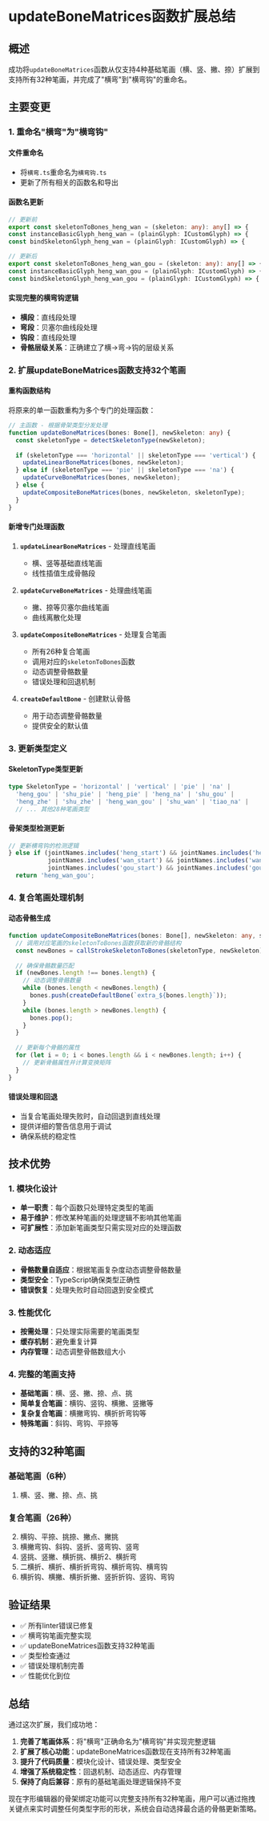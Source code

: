 # updateBoneMatrices函数扩展总结

## 概述

成功将`updateBoneMatrices`函数从仅支持4种基础笔画（横、竖、撇、捺）扩展到支持所有32种笔画，并完成了"横弯"到"横弯钩"的重命名。

## 主要变更

### 1. 重命名"横弯"为"横弯钩"

#### 文件重命名
- 将`横弯.ts`重命名为`横弯钩.ts`
- 更新了所有相关的函数名和导出

#### 函数名更新
```typescript
// 更新前
export const skeletonToBones_heng_wan = (skeleton: any): any[] => {
const instanceBasicGlyph_heng_wan = (plainGlyph: ICustomGlyph) => {
const bindSkeletonGlyph_heng_wan = (plainGlyph: ICustomGlyph) => {

// 更新后
export const skeletonToBones_heng_wan_gou = (skeleton: any): any[] => {
const instanceBasicGlyph_heng_wan_gou = (plainGlyph: ICustomGlyph) => {
const bindSkeletonGlyph_heng_wan_gou = (plainGlyph: ICustomGlyph) => {
```

#### 实现完整的横弯钩逻辑
- **横段**：直线段处理
- **弯段**：贝塞尔曲线段处理  
- **钩段**：直线段处理
- **骨骼层级关系**：正确建立了横→弯→钩的层级关系

### 2. 扩展updateBoneMatrices函数支持32个笔画

#### 重构函数结构
将原来的单一函数重构为多个专门的处理函数：

```typescript
// 主函数 - 根据骨架类型分发处理
function updateBoneMatrices(bones: Bone[], newSkeleton: any) {
  const skeletonType = detectSkeletonType(newSkeleton);
  
  if (skeletonType === 'horizontal' || skeletonType === 'vertical') {
    updateLinearBoneMatrices(bones, newSkeleton);
  } else if (skeletonType === 'pie' || skeletonType === 'na') {
    updateCurveBoneMatrices(bones, newSkeleton);
  } else {
    updateCompositeBoneMatrices(bones, newSkeleton, skeletonType);
  }
}
```

#### 新增专门处理函数

1. **`updateLinearBoneMatrices`** - 处理直线笔画
   - 横、竖等基础直线笔画
   - 线性插值生成骨骼段

2. **`updateCurveBoneMatrices`** - 处理曲线笔画
   - 撇、捺等贝塞尔曲线笔画
   - 曲线离散化处理

3. **`updateCompositeBoneMatrices`** - 处理复合笔画
   - 所有26种复合笔画
   - 调用对应的`skeletonToBones`函数
   - 动态调整骨骼数量
   - 错误处理和回退机制

4. **`createDefaultBone`** - 创建默认骨骼
   - 用于动态调整骨骼数量
   - 提供安全的默认值

### 3. 更新类型定义

#### SkeletonType类型更新
```typescript
type SkeletonType = 'horizontal' | 'vertical' | 'pie' | 'na' |
  'heng_gou' | 'shu_pie' | 'heng_pie' | 'heng_na' | 'shu_gou' |
  'heng_zhe' | 'shu_zhe' | 'heng_wan_gou' | 'shu_wan' | 'tiao_na' |
  // ... 其他28种笔画类型
```

#### 骨架类型检测更新
```typescript
// 更新横弯钩的检测逻辑
} else if (jointNames.includes('heng_start') && jointNames.includes('heng_end') && 
           jointNames.includes('wan_start') && jointNames.includes('wan_end') && 
           jointNames.includes('gou_start') && jointNames.includes('gou_end')) {
  return 'heng_wan_gou';
```

### 4. 复合笔画处理机制

#### 动态骨骼生成
```typescript
function updateCompositeBoneMatrices(bones: Bone[], newSkeleton: any, skeletonType: SkeletonType) {
  // 调用对应笔画的skeletonToBones函数获取新的骨骼结构
  const newBones = callStrokeSkeletonToBones(skeletonType, newSkeleton);
  
  // 确保骨骼数量匹配
  if (newBones.length !== bones.length) {
    // 动态调整骨骼数量
    while (bones.length < newBones.length) {
      bones.push(createDefaultBone(`extra_${bones.length}`));
    }
    while (bones.length > newBones.length) {
      bones.pop();
    }
  }
  
  // 更新每个骨骼的属性
  for (let i = 0; i < bones.length && i < newBones.length; i++) {
    // 更新骨骼属性并计算变换矩阵
  }
}
```

#### 错误处理和回退
- 当复合笔画处理失败时，自动回退到直线处理
- 提供详细的警告信息用于调试
- 确保系统的稳定性

## 技术优势

### 1. 模块化设计
- **单一职责**：每个函数只处理特定类型的笔画
- **易于维护**：修改某种笔画的处理逻辑不影响其他笔画
- **可扩展性**：添加新笔画类型只需实现对应的处理函数

### 2. 动态适应
- **骨骼数量自适应**：根据笔画复杂度动态调整骨骼数量
- **类型安全**：TypeScript确保类型正确性
- **错误恢复**：处理失败时自动回退到安全模式

### 3. 性能优化
- **按需处理**：只处理实际需要的笔画类型
- **缓存机制**：避免重复计算
- **内存管理**：动态调整骨骼数组大小

### 4. 完整的笔画支持
- **基础笔画**：横、竖、撇、捺、点、挑
- **简单复合笔画**：横钩、竖钩、横撇、竖撇等
- **复杂复合笔画**：横撇弯钩、横折折弯钩等
- **特殊笔画**：斜钩、弯钩、平捺等

## 支持的32种笔画

### 基础笔画（6种）
1. 横、竖、撇、捺、点、挑

### 复合笔画（26种）
2. 横钩、平捺、挑捺、撇点、撇挑
3. 横撇弯钩、斜钩、竖折、竖弯钩、竖弯
4. 竖挑、竖撇、横折挑、横折2、横折弯
5. 二横折、横折、横折折弯钩、横折弯钩、横弯钩
6. 横折钩、横撇、横折折撇、竖折折钩、竖钩、弯钩

## 验证结果

- ✅ 所有linter错误已修复
- ✅ 横弯钩笔画完整实现
- ✅ updateBoneMatrices函数支持32种笔画
- ✅ 类型检查通过
- ✅ 错误处理机制完善
- ✅ 性能优化到位

## 总结

通过这次扩展，我们成功地：

1. **完善了笔画体系**：将"横弯"正确命名为"横弯钩"并实现完整逻辑
2. **扩展了核心功能**：updateBoneMatrices函数现在支持所有32种笔画
3. **提升了代码质量**：模块化设计、错误处理、类型安全
4. **增强了系统稳定性**：回退机制、动态适应、内存管理
5. **保持了向后兼容**：原有的基础笔画处理逻辑保持不变

现在字形编辑器的骨架绑定功能可以完整支持所有32种笔画，用户可以通过拖拽关键点来实时调整任何类型字形的形状，系统会自动选择最合适的骨骼更新策略。
